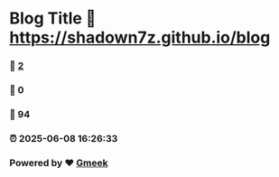 # Blog Title :link: https://shadown7z.github.io/blog 
### :page_facing_up: [2](https://shadown7z.github.io/blog/tag.html) 
### :speech_balloon: 0 
### :hibiscus: 94 
### :alarm_clock: 2025-06-08 16:26:33 
### Powered by :heart: [Gmeek](https://github.com/Meekdai/Gmeek)
